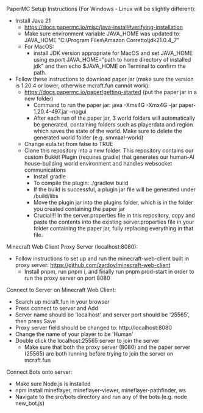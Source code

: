 PaperMC Setup Instructions (For Windows - Linux will be slightly different):
  -	Install Java 21
      - https://docs.papermc.io/misc/java-install#verifying-installation
      - Make sure environment variable JAVA_HOME was updated to: JAVA_HOME "C:\Program Files\Amazon Corretto\jdk21.0.4_7"
      - For MacOS:
          - install JDK version appropriate for MacOS and set JAVA_HOME using export JAVA_HOME="path to home directory of installed jdk" and then echo $JAVA_HOME on Terminal to confirm the path. 
  -	Follow these instructions to download paper jar (make sure the version is 1.20.4 or lower, otherwise mcraft.fun cannot work):
      - https://docs.papermc.io/paper/getting-started (put the paper jar in a new folder)
          - Command to run the paper jar: java -Xms4G -Xmx4G -jar paper-1.20.4-497.jar –nogui
          - After each run of the paper jar, 3 world folders will automatically be generated, containing folders such as playerdata and region which saves the state of the world. Make sure to delete the generated world folder (e.g. smmaal-world)
      - Change eula.txt from false to TRUE
      - Clone this repository into a new folder. This repository contains our custom Bukkit Plugin (requires gradle) that generates our human-AI house-building world environment and handles websocket communications
          - Install gradle
          - To compile the plugin: ./gradlew build
          - If the build is successful, a plugin jar file will be generated under /build/libs
          - Move the plugin jar into the plugins folder, which is in the folder you created containing the paper jar
          - Crucial!!! In the server.properties file in this repository, copy and paste the contents into the existing server.properties file in your folder containing the paper jar, fully replacing everything in that file.

Minecraft Web Client Proxy Server (localhost:8080):
  - Follow instructions to set up and run the minecraft-web-client built in proxy server: https://github.com/zardoy/minecraft-web-client
      - Install pnpm, run pnpm i, and finally run pnpm prod-start in order to run the proxy server on port 8080

Connect to Server on Minecraft Web Client:
  - Search up mcraft.fun in your browser
  - Press connect to server and Add
  - Server name should be 'localhost' and server port should be '25565', then press Save
  - Proxy server field should be changed to: http://localhost:8080
  - Change the name of your player to be 'Human'
  - Double click the localhost:25565 server to join the server
      - Make sure that both the proxy server (8080) and the paper server (25565) are both running before trying to join the server on mcraft.fun

Connect Bots onto server:
  - Make sure Node.js is installed
  - npm install mineflayer, mineflayer-viewer, mineflayer-pathfinder, ws
  - Navigate to the src/bots directory and run any of the bots (e.g. node new_bot.js)


